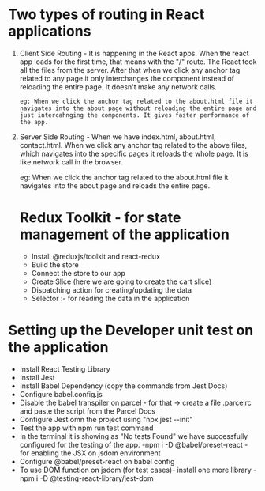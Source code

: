 <!-- Namaste React -->

# Two types of routing in React applications

1.  Client Side Routing -
    It is happening in the React apps. When the react app loads for the first time, that means with the "/" route. The React took all the files from the server. After that when we click any anchor tag related to any page it only interchanges the component instead of reloading the entire page. It doesn't make any network calls.

        eg: When we click the anchor tag related to the about.html file it navigates into the about page without reloading the entire page and just intercahnging the components. It gives faster performance of the app.

2.  Server Side Routing -
    When we have index.html, about.html, contact.html. When we click any anchor tag related to the above files, which navigates into the specific pages it reloads the whole page. It is like network call in the browser.

    eg: When we click the anchor tag related to the about.html file it navigates into the about page and reloads the entire page.



    # Redux Toolkit - for state management of the application

       - Install @reduxjs/toolkit and react-redux
       - Build the store
       - Connect the store to our app
       - Create Slice (here we are going to create the cart   slice)
       - Dispatching action for creating/updating the data
       - Selector :- for reading the data in the application


# Setting up the Developer unit test on the application

 - Install React Testing Library
 - Install Jest
 - Install Babel Dependency (copy the commands from Jest Docs)
 - Configure babel.config.js
 - Disable the babel transpiler on parcel - for that ->      create  a file .parcelrc and paste the script from the Parcel Docs
 - Configure Jest omn the project using "npx jest --init"
 - Test the app with npm run test command
 - In the terminal it is showing as "No tests Found" we     have  successfully configured for the testing of the app.
 -npm i -D @babel/preset-react - for enabling the JSX on jsdom environment
 - Configure @babel/preset-react on babel config
 - To use DOM function on jsdom (for test cases)- install one more library - npm i -D @testing-react-library/jest-dom

